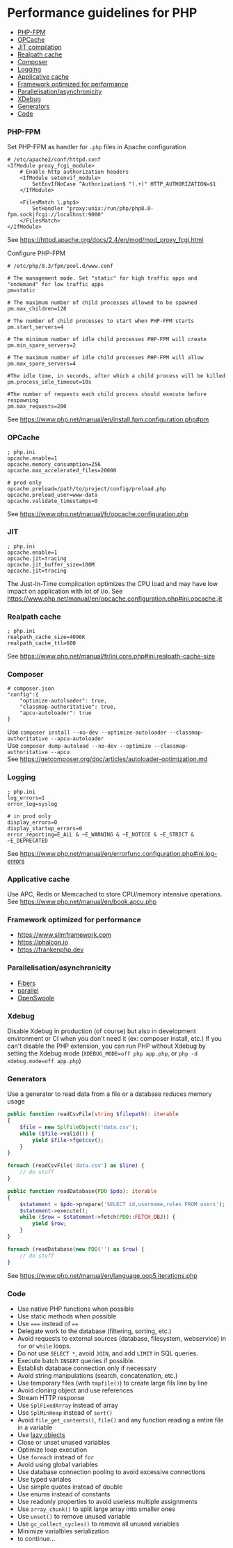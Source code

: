 # Performance guidelines for PHP

- [PHP-FPM](#php-fpm)
- [OPCache](#opcache)
- [JIT compilation](#jit)
- [Realpath cache](#realpath-cache)
- [Composer](#composer)
- [Logging](#logging)
- [Applicative cache](#applicative-cache)
- [Framework optimized for performance](#framework-optimized-for-performance)
- [Parallelisation/asynchronicity](#parallelisation-asynchronicity)
- [XDebug](#xdebug)
- [Generators](#generators)
- [Code](#code)

### PHP-FPM
Set PHP-FPM as handler for `.php` files in Apache configuration
```
# /etc/apache2/conf/httpd.conf
<IfModule proxy_fcgi_module>
    # Enable http authorization headers
    <IfModule setenvif_module>
        SetEnvIfNoCase ^Authorization$ "(.+)" HTTP_AUTHORIZATION=$1
    </IfModule>

    <FilesMatch \.php$>
        SetHandler "proxy:unix:/run/php/php8.0-fpm.sock|fcgi://localhost:9000"
    </FilesMatch>
</IfModule>
```
See https://httpd.apache.org/docs/2.4/en/mod/mod_proxy_fcgi.html

Configure PHP-FPM
```
# /etc/php/8.3/fpm/pool.d/www.conf

# The management mode. Set "static" for high traffic apps and "ondemand" for low traffic apps
pm=static

# The maximum number of child processes allowed to be spawned
pm.max_children=128

# The number of child processes to start when PHP-FPM starts
pm.start_servers=4

# The minimum number of idle child processes PHP-FPM will create
pm.min_spare_servers=2

# The maximum number of idle child processes PHP-FPM will allow
pm.max_spare_servers=4

#The idle time, in seconds, after which a child process will be killed
pm.process_idle_timeout=10s

#The number of requests each child process should execute before respawning
pm.max_requests=200
```
See https://www.php.net/manual/en/install.fpm.configuration.php#pm

### OPCache
```
; php.ini
opcache.enable=1
opcache.memory_consumption=256
opcache.max_accelerated_files=20000

# prod only
opcache.preload=/path/to/project/config/preload.php
opcache.preload_user=www-data
opcache.validate_timestamps=0
```
See https://www.php.net/manual/fr/opcache.configuration.php

### JIT
```
; php.ini
opcache.enable=1
opcache.jit=tracing
opcache.jit_buffer_size=100M
opcache.jit=tracing
```
The Just-In-Time compilcation optimizes the CPU load and may have low impact on application with lot of i/o.
See https://www.php.net/manual/en/opcache.configuration.php#ini.opcache.jit

### Realpath cache
```
; php.ini
realpath_cache_size=4096K
realpath_cache_ttl=600
```
See https://www.php.net/manual/fr/ini.core.php#ini.realpath-cache-size

### Composer
```
# composer.json
"config":{
    "optimize-autoloader": true,
    "classmap-authoritative": true,
    "apcu-autoloader": true
}
```
Use `composer install --no-dev --optimize-autoloader --classmap-authoritative --apcu-autoloader`  
Use `composer dump-autoload --no-dev --optimize --classmap-authoritative --apcu`  
See https://getcomposer.org/doc/articles/autoloader-optimization.md

### Logging
```
; php.ini
log_errors=1
error_log=syslog

# in prod only
display_errors=0
display_startup_errors=0
error_reporting=E_ALL & ~E_WARNING & ~E_NOTICE & ~E_STRICT & ~E_DEPRECATED
```
See https://www.php.net/manual/en/errorfunc.configuration.php#ini.log-errors

### Applicative cache
Use APC, Redis or Memcached to store CPU/memory intensive operations.  
See https://www.php.net/manual/en/book.apcu.php

### Framework optimized for performance
- https://www.slimframework.com
- https://phalcon.io
- https://frankenphp.dev

### Parallelisation/asynchronicity
- [Fibers](https://www.php.net/manual/en/language.fibers.php)
- [parallel](https://www.php.net/manual/en/book.parallel.php)
- [OpenSwoole](https://github.com/openswoole/swoole-src)

### Xdebug
Disable Xdebug in production (of course) but also in development environment or CI when you don't need it (ex: composer install, etc.) If you can't disable the PHP extension, you can run PHP without Xdebug by setting the Xdebug mode (`XDEBUG_MODE=off php app.php`, or `php -d xdebug.mode=off app.php`)

### Generators
Use a generator to read data from a file or a database reduces memory usage
```php
public function readCsvFile(string $filepath): iterable
{
    $file = new SplFileObject('data.csv');
    while ($file->valid()) {
        yield $file->fgetcsv();
    }
}

foreach (readCsvFile('data.csv') as $line) {
    // do stuff
}

public function readDatabase(PDO $pdo): iterable
{
    $statement = $pdo->prepare('SELECT id,username,roles FROM users');
    $statement->execute();
    while ($row = $statement->fetch(PDO::FETCH_OBJ)) {
        yield $row;
    }
}

foreach (readDatabase(new PDO('') as $row) {
    // do stuff
}
```
See https://www.php.net/manual/en/language.oop5.iterations.php

### Code
- Use native PHP functions when possible
- Use static methods when possible
- Use `===` instead of `==`
- Delegate work to the database (filtering, sorting, etc.)
- Avoid requests to external sources (database, filesystem, webservice) in `for` or `while` loops.
- Do not use `SELECT *`, avoid `JOIN`, and add `LIMIT` in SQL queries.
- Execute batch `INSERT` queries if possible.
- Establish database connection only if necessary
- Avoid string manipulations (search, concatenation, etc.)
- Use temporary files (with `tmpfile()`) to create large fils line by line
- Avoid cloning object and use references
- Stream HTTP response
- Use `SplFixedArray` instead of array
- Use `SplMinHeap` instead of `sort()`
- Avoid `file_get_contents()`, `file()` and any function reading a entire file in a variable
- Use [lazy objects](https://github.com/symfony/var-exporter#lazyghosttrait)
- Close or unset unused variables
- Optimize loop execution
- Use `foreach` instead of `for`
- Avoid using global variables
- Use database connection pooling to avoid excessive connections
- Use typed variales
- Use simple quotes instead of double
- Use enums instead of constants
- Use readonly properties to avoid useless multiple assignments
- Use `array_chunk()` to split large array into smaller ones
- Use `unset()` to remove unused variable
- Use `gc_collect_cycles()` to remove all unused variables
- Minimize varialbles serialization
- to continue...
